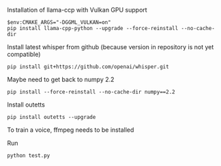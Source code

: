 
Installation of llama-ccp with Vulkan GPU support
```
$env:CMAKE_ARGS="-DGGML_VULKAN=on"
pip install llama-cpp-python --upgrade --force-reinstall --no-cache-dir
```

Install latest whisper from github (because version in repository is not yet compatible)
```
pip install git+https://github.com/openai/whisper.git
```

Maybe need to get back to numpy 2.2
```
pip install --force-reinstall --no-cache-dir numpy==2.2
```

Install outetts
```
pip install outetts --upgrade
```

To train a voice, ffmpeg needs to be installed

Run
```
python test.py
```

